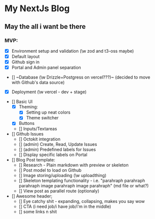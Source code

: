 # My NextJs Blog

## May the all i want be there

### MVP:

- [x] Environment setup and validation (\w zod and t3-oss maybe)
- [x] Default layout
- [x] Github sign in
- [x] Portal and Admin panel separation
- [] ~Database (\w Drizzle+Postgress on vercel???)~ (decided to move with Github's data source)
- [x] Deployment (\w vercel - dev + stage)
- [] Basic UI
  - [x] Theming:
    - [x] Setting up neat colors
    - [x] Theme switcher
  - [x] Buttons
  - [] Inputs/Textareas
- [] Github Issues
  - [] Octokit integration
  - [] (admin) Create, Read, Update Issues
  - [] (admin) Predefined labels for Issues
  - [] Display specific labels on Portal
- [] Blog Post template:
  - [] Research - Plain markdown with preview or skeleton
  - [] Post model to load on Github
  - [] Image storing/uploading (\w uploadthing)
  - [] Skeleton templating functionality - i.e. "parahraph parahraph parahraph image parahraph image parahraph" (md file or what?)
  - [] View post as parallel route (optionaly)
- [] Awesome header;
  - [] Eye catchy shit - expanding, collapsing, makes you say wow
  - [] CTA (i need job/i have job/i'm in the middle)
  - [] some links n shit
